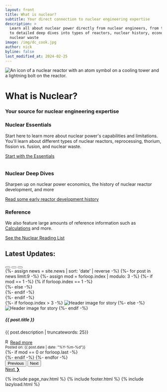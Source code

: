 ```yaml
---
layout: front
title: What is nuclear?
subtitle: Your direct connection to nuclear engineering expertise
description: >
  Learn all about nuclear power directly from nuclear engineers, from the basics
  to detailed deep dives into types of reactors, nuclear history, economics, and
  nuclear waste
image: /img/dc_cook.jpg
author: nick
byline: false
last_modified_at: 2024-02-25
---
```


 <div class="position-relative overflow-hidden p-3 p-md-5 m-md-3 text-center bg-body-tertiary">
    <div class="col-md-6 p-lg-3 mx-auto my-3">
    <img src="/img/reactor_web.svg" class="img-fluid w-50" alt="An icon of
    a nuclear reactor with an atom symbol on a cooling tower and a lightning bolt on the
    reactor." {% imagesize img/reactor_web.svg:props %} />
      <h1 class="display-3 fw-bold">What is Nuclear?</h1>
      <h3 class="fw-normal text-muted mb-3">Your source for nuclear engineering expertise</h3>
    </div>
  </div>

<div class="container">
<main>

  <div class="container px-4 py-3">
    <div class="row g-4 py-3 row-cols-1 row-cols-lg-3">
      <div class="feature col">
        <div class="feature-icon d-inline-flex align-items-center justify-content-center fs-2 mb-3">
          <i class="fas fa-user-graduate"></i>
        </div>
        <h3 class="fs-2 text-body-emphasis">Nuclear Essentials</h3>
        <p>Start here to learn more about nuclear power's capabilities and
        limitations. You'll learn about different types of nuclear reactors,
        reprocessing, thorium, fission vs. fusion, and nuclear waste.</p>
        <a href="{% link essentials.md %}" class="icon-link">
          Start with the Essentials
        </a>
      </div>
      <div class="feature col">
        <div class="feature-icon d-inline-flex align-items-center justify-content-center fs-2 mb-3">
        <i class="fas fa-book-open"></i>
          <svg class="bi" width="1em" height="1em"><use xlink:href="#people-circle"/></svg>
        </div>
        <h3 class="fs-2 text-body-emphasis">Nuclear Deep Dives</h3>
        <p>Sharpen up on nuclear power economics, the history of nuclear reactor development, and more </p>
        <a href="{% link reactor-history.md %}" class="icon-link">
          Read some early reactor development history
        </a>
      </div>
      <div class="feature col">
        <div class="feature-icon d-inline-flex align-items-center justify-content-center fs-2 mb-3">
        <i class="far fa-folder-open"></i>
        </div>
        <h3 class="fs-2 text-body-emphasis">Reference</h3>
        <p>We also feature large amounts of reference information such as <a href="{% link calcs.md %}">Calculations</a> and more.</p>
        <a href="{% link nuclear-reading-list.md %}" class="icon-link">
          See the Nuclear Reading List
        </a>
      </div>
    </div>
  </div>

<div class="col-12">

<h2>Latest Updates:</h2>

<div id="newsCarousel" class="carousel slide">
<div class="carousel-indicators">
  <button type="button" data-bs-target="#newsCarousel" data-bs-slide-to="0" class="active" aria-current="true" aria-label="Slide 1"></button>
  <button type="button" data-bs-target="#newsCarousel" data-bs-slide-to="1" aria-label="Slide 2"></button>
  <button type="button" data-bs-target="#newsCarousel" data-bs-slide-to="2" aria-label="Slide 3"></button>
</div>

<div class="carousel-inner">
{%- assign news = site.news | sort: 'date' | reverse -%}
{%- for post in news limit:9 -%}
{%- assign mod = forloop.index | modulo: 3 -%}
{%- if mod == 1 -%}
  {% if forloop.index == 1 -%}
  <div class="carousel-item active">
  {%- else -%}
  <div class="carousel-item">
  {%- endif -%}
    <div class="row">
{%- endif -%}
      <div class="col-md-4 col-sm-12">
        <div class="card h-100">
          {%- if forloop.index > 3 -%}
          <img src="/img/blank.png" data-echo="{{ post.image }}" class="card-img-top" alt="Header image for story">
          {%- else -%}
          <img src="{{ post.image }}" class="card-img-top" alt="Header image for story">
          {%- endif -%}
          <div class="card-body">
            <h5 class="card-title">{{ post.title }}</h5>
            <p class="card-text">{{ post.description | truncatewords: 25}}</p>
            <a href="{{ post.url }}" class="btn btn-primary"><img class="m-1" width="16" height="16" alt="Reactor icon" src="img/reactor_web.svg">Read more</a>
          </div>
          <div class="card-footer">
            <small class="text-body-secondary">Posted on: {{ post.date | date: "%Y-%m-%d"}}</small>
          </div>
        </div>
      </div>
    {%- if mod == 0 or forloop.last -%}
    </div>
  </div>
{%- endif -%}
{%- endfor -%}
</div>
<button class="carousel-control-prev" type="button" data-bs-target="#newsCarousel" data-bs-slide="prev">
  <span class="carousel-control-prev-icon" aria-hidden="true"></span>
  <span class="visually-hidden">Previous</span>
</button>
<button class="carousel-control-next" type="button" data-bs-target="#newsCarousel" data-bs-slide="next">
  <span class="carousel-control-next-icon" aria-hidden="true"></span>
  <span class="visually-hidden">Next</span>
</button>
</div>

</div>

</main>

<div class="row">
<div class="col-md-12">
<a href="{% link essentials.md %}" class="btn btn-success m-1" role="button">Next &#10095;</a>
</div>
</div>

{% include page_nav.html %}
{% include footer.html %}
{% include lazyload.html %}

</div>
<!-- end container-->
